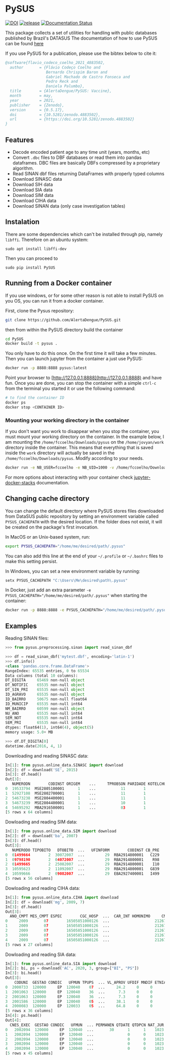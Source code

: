# PySUS
[![DOI](https://zenodo.org/badge/63720586.svg)](https://zenodo.org/badge/latestdoi/63720586)
[![release](https://github.com/AlertaDengue/PySUS/actions/workflows/release.yaml/badge.svg)](https://github.com/AlertaDengue/PySUS/actions/workflows/release.yaml)
[![Documentation Status](https://readthedocs.org/projects/pysus/badge/?version=latest)](https://pysus.readthedocs.io/en/latest/?badge=latest)

This package collects a set of utilities for handling with public databases published by Brazil's DATASUS
The documentation of how to use PySUS can be found [here](http://pysus.readthedocs.io/en/latest/)

If you use PySUS for a publication, please use the bibtex below to cite it:
```bibtex
@software{flavio_codeco_coelho_2021_4883502,
  author       = {Flávio Codeço Coelho and
                  Bernardo Chrispim Baron and
                  Gabriel Machado de Castro Fonseca and
                  Pedro Reck and
                  Daniela Palumbo},
  title        = {AlertaDengue/PySUS: Vaccine},
  month        = may,
  year         = 2021,
  publisher    = {Zenodo},
  version      = {0.5.17},
  doi          = {10.5281/zenodo.4883502},
  url          = {https://doi.org/10.5281/zenodo.4883502}
}
```

## Features

- Decode encoded patient age to any time unit (years, months, etc)
- Convert `.dbc` files to DBF databases or read them into pandas dataframes. DBC files are basically DBFs compressed by a proprietary algorithm.
- Read SINAN dbf files returning DataFrames with properly typed columns
- Download SINASC data
- Download SIH data
- Download SIA data
- Download SIM data
- Download CIHA data
- Download SINAN data (only case investigation tables)

## Instalation

There are some dependencies which can't be installed through pip, namely `libffi`. Therefore on an ubuntu system:

```
sudo apt install libffi-dev
```
Then you can proceed to

`sudo pip install PySUS`

## Running from a Docker container
If you use windows, or for some other reason is not able to install PySUS on you OS, you can run it from a docker container.

First, clone the Pysus repository:

```bash
git clone https://github.com/AlertaDengue/PySUS.git
``` 

then from within the PySUS directory build the container

```bash
cd PySUS
docker build -t pysus .
```
You only have to do this once. On the first time it will take a few minutes.
Then you can launch jupyter from the container a just use PySUS:

```bash
docker run -p 8888:8888 pysus:latest
```
Point your browser to [http://127.0.0.1:8888](http://127.0.0.1:8888) and have fun.
Once you are done, you can stop the container with a simple `ctrl-c` from the terminal you started it or use the following command:
```bash
# to find the container ID
docker ps
docker stop <CONTAINER ID>
```
### Mounting your working directory in the container
If you don't want you work to disappear when you stop the container, you must mount your working directory on the container. In the example below, I am mounting the `/home/fccoelho/Downloads/pysus` on the `/home/jovyan/work` directory inside the container. This means that everything that is saved inside the `work` directory will actually be saved in the `/home/fccoelho/Downloads/pysus`. Modify according to your needs.

```bash
docker run -e NB_USER=fccoelho -e NB_UID=1000 -v /home/fccoelho/Downloads/pysus:/home/jovyan/work -p 8888:8888 pysus:latest
```

For more options about interacting with your container check [jupyter-docker-stacks](https://jupyter-docker-stacks.readthedocs.io/en/latest/using/common.html) documentation.

## Changing cache directory

You can change the default directory where PySUS stores files downloaded from DataSUS public repository by setting an environment variable called `PYSUS_CACHEPATH` with the desired location. If the folder does not exist, it will be created on the package's first invocation.

In MacOS or an Unix-based system, run:

```bash
export PYSUS_CACHEPATH="/home/me/desired/path/.pysus"
```

You can also add this line at the end of your `~/.profile` or `~/.bashrc` files to make this setting persist.

In Windows, you can set a new environment variable by running:

```PowerShell
setx PYSUS_CACHEPATH "C:\Users\Me\desired\path\.pysus"
```

In Docker, just add an extra parameter `-e PYSUS_CACHEPATH="/home/me/desired/path/.pysus"` when starting the container:

```bash
docker run -p 8888:8888 -e PYSUS_CACHEPATH="/home/me/desired/path/.pysus" pysus:latest
```

## Examples

Reading SINAN files:

```python
>>> from pysus.preprocessing.sinan import read_sinan_dbf

>>> df = read_sinan_dbf('mytest.dbf', encoding='latin-1')
>>> df.info()
<class 'pandas.core.frame.DataFrame'>
RangeIndex: 65535 entries, 0 to 65534
Data columns (total 10 columns):
DT_DIGITA     65469 non-null object
DT_NOTIFIC    65535 non-null object
DT_SIN_PRI    65535 non-null object
ID_AGRAVO     65535 non-null object
ID_BAIRRO     50675 non-null float64
ID_MUNICIP    65535 non-null int64
NM_BAIRRO     60599 non-null object
NU_ANO        65535 non-null int64
SEM_NOT       65535 non-null int64
SEM_PRI       65535 non-null int64
dtypes: float64(1), int64(4), object(5)
memory usage: 5.0+ MB

>>> df.DT_DIGITA[0]
datetime.date(2016, 4, 1)

```

Downloading and reading SINASC data:

```python
In[1]: from pysus.online_data.SINASC import download
In[2]: df = download('SE', 2015)
In[3]: df.head()
Out[3]:
   NUMERODN        CODINST ORIGEM    ...     TPROBSON PARIDADE KOTELCHUCK
0  19533794  MSE2805100001      1    ...           11        1          9
1  52927108  MSE2802700001      1    ...           11        1          9
2  54673238  MSE2804400001      1    ...           11        1          5
3  54673239  MSE2804400001      1    ...           10        1          3
4  54695292  MBA2916500001      1    ...           03        1          2
[5 rows x 64 columns]
```

Dowloading and reading SIM data:

```python
In[1]: from pysus.online_data.SIM import download
In[2]: df = download('ba', 2007)
In[3]: df.head()
Out[3]:
   NUMERODO TIPOBITO   DTOBITO  ...   UFINFORM        CODINST CB_PRE
0  01499664        2  30072007  ...         29  RBA2914800001   C229
1  09798190        2  04072007  ...         29  RBA2914800001    R98
2  01499665        2  25082007  ...         29  RBA2914800001    I10
3  10595623        2  11092007  ...         29  RBA2914800001   G839
4  10599666        2  09082007  ...         29  EBA2927400001   I499
[5 rows x 56 columns]
```

Dowloading and reading CIHA data:

```python
In[1]: from pysus.online_data.CIHA import download
In[2]: df = download('mg', 2009, 7)
In[3]: df.head()
Out[3]:
  ANO_CMPT MES_CMPT ESPEC        CGC_HOSP  ...  CAR_INT HOMONIMO     CNES FONTE
0     2009       07        16505851000126  ...                    2126796     1
1     2009       07        16505851000126  ...                    2126796     2
2     2009       07        16505851000126  ...                    2126796     6
3     2009       07        16505851000126  ...                    2126796     6
4     2009       07        16505851000126  ...                    2126796     1
[5 rows x 27 columns]
```

Dowloading and reading SIA data:

```python
In[1]: from pysus.online_data.SIA import download
In[2]: bi, ps = download('AC', 2020, 3, group=["BI", "PS"])
In[3]: bi.head()
Out[3]:
    CODUNI  GESTAO CONDIC   UFMUN TPUPS  ... VL_APROV UFDIF MNDIF ETNIA NAT_JUR
0  2000733  120000     EP  120040    07  ...     24.2     0     0          1023
1  2001063  120000     EP  120040    36  ...      7.3     0     0          1023
2  2001063  120000     EP  120040    36  ...      7.3     0     0          1023
3  2001586  120000     EP  120040    05  ...     38.1     0     0          1147
4  2000083  120000     EP  120033    05  ...     64.8     0     0          1023
[5 rows x 36 columns]
In[4]: ps.head()
Out[4]:
  CNES_EXEC  GESTAO CONDIC   UFMUN  ... PERMANEN QTDATE QTDPCN NAT_JUR
0   2002094  120000     EP  120040  ...       30      1      1    1023
1   2002094  120000     EP  120040  ...               0      0    1023
2   2002094  120000     EP  120040  ...               0      0    1023
3   2002094  120000     EP  120040  ...               0      0    1023
4   2002094  120000     EP  120040  ...               0      0    1023
[5 rows x 45 columns]
